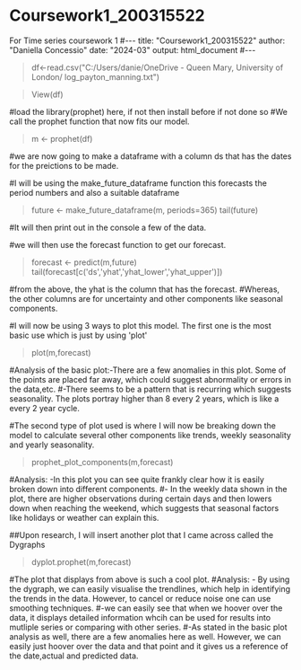 # Coursework1_200315522
For Time series coursework 1
#---
  title: "Coursework1_200315522"
author: "Daniella Concessio"
date: "2024-03"
output: html_document
#---


> df<-read.csv("C:/Users/danie/OneDrive - Queen Mary, University of London/ log_payton_manning.txt")

>View(df)

#load the library(prophet) here, if not then install before if not done so
#We call the prophet function that now fits our model. 

>m <- prophet(df)

#we are now going to make a dataframe with a column ds that has the dates for the preictions to be made. 

#I will be using the make_future_dataframe function this forecasts the period numbers and also a suitable dataframe

>future <- make_future_dataframe(m, periods=365)
>tail(future)

#It will then print out in the console a few of the data.

#we will then use the forecast function to get our forecast. 

>forecast <- predict(m,future)
>tail(forecast[c('ds','yhat','yhat_lower','yhat_upper')])

#from the above, the yhat is the column that has the forecast. 
#Whereas, the other columns are for uncertainty and other components like seasonal components.


#I will now be using 3 ways to plot this model. The first one is the most basic use which is just by using 'plot'

>plot(m,forecast)

#Analysis of the basic plot:-There are a few anomalies in this plot. Some of the points are placed far away, which could suggest abnormality or errors in the data,etc.
#-There seems to be a pattern that is recurring which suggests seasonality. The plots portray higher than 8 every 2 years, which is like a every 2 year cycle.

#The second type of plot used is where I will now be breaking down the model to calculate several other components like trends, weekly seasonality and yearly seasonality.

>prophet_plot_components(m,forecast)

#Analysis: -In this plot you can see quite frankly clear how it is easily broken down into different components. 
#- In the weekly data shown in the plot, there are higher observations during certain days and then lowers down when reaching the weekend, which suggests that seasonal factors like holidays or weather can explain this. 

##Upon research, I will insert another plot that I came across called the Dygraphs

>dyplot.prophet(m,forecast)

#The plot that displays from above is such a cool plot. 
#Analysis: - By using the dygraph, we can easily visualise the trendlines, which help in identifying the trends in the data. However, to cancel or reduce noise one can use smoothing techniques. 
#-we can easily see that when we hoover over the data, it displays detailed information whcih can be used for results into mutliple series or comparing with other series. 
#-As stated in the basic plot analysis as well, there are a few anomalies here as well. However, we can easily just hoover over the data and that point and it gives us a reference of the date,actual and predicted data. 
